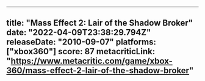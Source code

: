 
---
title: "Mass Effect 2: Lair of the Shadow Broker"
date: "2022-04-09T23:38:29.794Z"
releaseDate: "2010-09-07"
platforms: ["xbox360"]
score: 87
metacriticLink: "https://www.metacritic.com/game/xbox-360/mass-effect-2-lair-of-the-shadow-broker"
---
